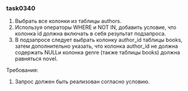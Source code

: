 
### task0340

1. Выбрать все колонки из таблицы authors.
2. Используя операторы WHERE и NOT IN, добавить условие, что колонка id должна включать в себя результат подзапроса.
3. В подзапросе следует выбрать колонку author_id таблицы books, затем дополнительно указать, что колонка author_id не должна содержать NULLи колонка genre (также таблицы books) должна равняться novel.


Требования:
1.	Запрос должен быть реализован согласно условию.


